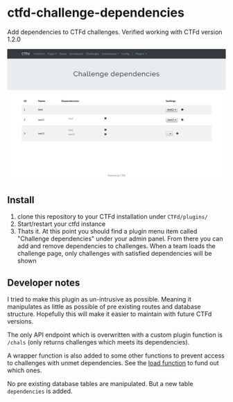 # ctfd-challenge-dependencies
Add dependencies to CTFd challenges. Verified working with CTFd version 1.2.0


![admin panel](imgs/admin-panel.png)


## Install

1. clone this repository to your CTFd installation under `CTFd/plugins/`
2. Start/restart your ctfd instance
3. Thats it. At this point you should find a plugin menu item called "Challenge dependencies" under your admin panel. From there you can add and remove dependencies to challenges. When a team loads the challenge page, only challenges with satisfied dependencies will be shown

## Developer notes

I tried to make this plugin as un-intrusive as possible. Meaning it manipulates as little as possible of pre existing routes and database structure. Hopefully this will make it easier to maintain with future CTFd versions.

The only API endpoint which is overwritten with a custom plugin function is `/chals` (only returns challenges which meets its dependencies).

A wrapper function is also added to some other functions to prevent access to challenges with unmet dependencies. See the [load function](src/__init__.py) to fund out which ones.

No pre existing database tables are manipulated. But a new table `dependencies` is added.
